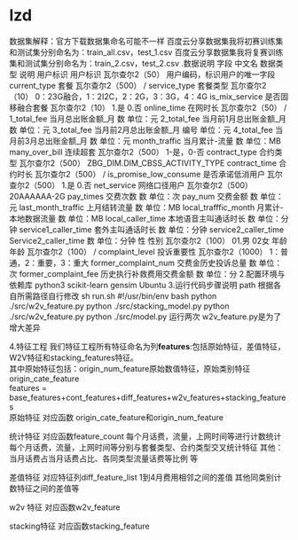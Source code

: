 # lzd
数据集解释：官方下载数据集命名可能不一样
百度云分享数据集我将初赛训练集和测试集分别命名为：train_all.csv，test_1.csv
百度云分享数据集我将复赛训练集和测试集分别命名为：train_2.csv，test_2.csv
.数据说明
字段	中文名	数据类型	说明
用户标识	用户标识	瓦尔查尔2（50）	用户编码，标识用户的唯一字段
current_type	套餐	瓦尔查尔2（500）	/
service_type	套餐类型	瓦尔查尔2（10）	0：23G融合，1：2I2C，2：2G，3：3G，4：4G
is_mix_service	是否固移融合套餐	瓦尔查尔2（10）	1.是 0.否
online_time	在网时长	瓦尔查尔2（50）	/
1_total_fee	当月总出账金额_月	数	单位：元
2_total_fee	当月前1月总出账金额_月	数	单位：元
3_total_fee	当月前2月总出账金额_月	编号 单位：元	
4_total_fee	当月前3月总出账金额_月	数	单位：元
month_traffic	当月累计-流量	数	单位：MB
many_over_bill	连续超套	瓦尔查尔2（500）	1-是，0-否
contract_type	合约类型	瓦尔查尔2（500）	ZBG_DIM.DIM_CBSS_ACTIVITY_TYPE
contract_time	合约时长	瓦尔查尔2（500）	/
is_promise_low_consume	是否承诺低消用户	瓦尔查尔2（500）	1.是 0.否
net_service	网络口径用户	瓦尔查尔2（500）	20AAAAAA-2G
pay_times	交费次数	数	单位：次
pay_num	交费金额	数	单位：元
last_month_traffic	上月结转流量	数	单位：MB
local_trafffic_month	月累计-本地数据流量	数	单位：MB
local_caller_time	本地语音主叫通话时长	数	单位：分钟
service1_caller_time	套外主叫通话时长	数	单位：分钟
service2_caller_time	Service2_caller_time	数	单位：分钟
性	性别	瓦尔查尔2（100）	01.男 02女
年龄	年龄	瓦尔查尔2（100）	/
complaint_level	投诉重要性	瓦尔查尔2（1000）	1：普通，2：重要，3：重大
former_complaint_num	交费金历史投诉总量	数	单位：次
former_complaint_fee	历史执行补救费用交费金额	数	单位：分
2.配置环境与依赖库
python3
scikit-learn
gensim
Ubuntu
3.运行代码步骤说明
path 根据各自所需路径自行修改
sh run.sh
#!/usr/bin/env bash
python ./src/w2v_feature.py
python ./src/stacking_model.py
python ./src/w2v_feature.py
python ./src/model.py
运行两次 w2v_feature.py是为了 增大差异

4.特征工程
    我们特征工程所有特征命名为列**features**:包括原始特征，差值特征，W2V特征和stacking_features特征。         
    其中原始特征包括：origin_num_feature原始数值特征，原始类别特征origin_cate_feature      
    features = base_features+cont_features+diff_features+w2v_features+stacking_features    
原始特征
对应函数 origin_cate_feature和origin_num_feature

统计特征
对应函数feature_count
每个月话费，流量，上网时间等进行计数统计 每个月话费，流量，上网时间等分别与套餐类型、合约类型交叉统计特征
其他：当月话费占当月话费占比、各同类型流量话费等比例 等

差值特征
对应特征列diff_feature_list 1到4月费用相邻之间的差值
其他同类别计数特征之间的差值等

w2v 特征
对应函数w2v_feature

stacking特征
对应函数stacking_feature
